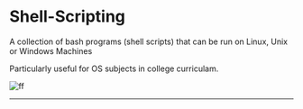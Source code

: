# Shell-Scripting
A collection of bash programs (shell scripts) that can be run on Linux, Unix or Windows Machines

Particularly useful for OS subjects in college curriculam.

![ff](https://user-images.githubusercontent.com/64016811/114976980-8948b200-9ea4-11eb-8ebe-04760f34749f.png)


<hr>
